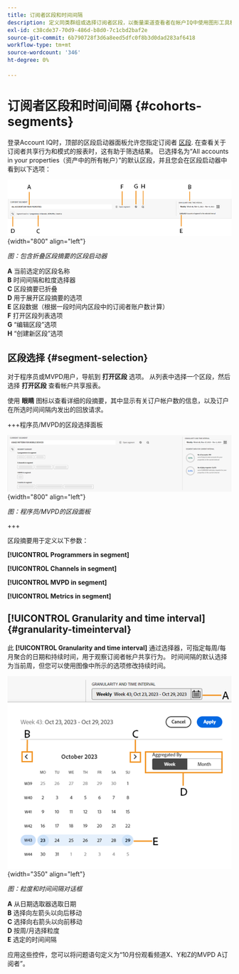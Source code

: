 ```yaml
---
title: 订阅者区段和时间间隔
description: 定义同类群组或选择订阅者区段，以衡量渠道查看者在帐户IQ中使用图形工具和报表时帐户共享的可能性和模式。
exl-id: c38cde37-70d9-486d-b8d0-7c1cbd2baf2e
source-git-commit: 6b790728f3d6a8eed5dfc0f8b3d0dad283af6418
workflow-type: tm+mt
source-wordcount: '346'
ht-degree: 0%

---
```



# 订阅者区段和时间间隔 {#cohorts-segments}


登录Account IQ时，顶部的区段启动器面板允许您指定订阅者 [区段](/help/accountiq/product-concepts.md#segment-segmet-def). 在查看关于订阅者共享行为和模式的报表时，这有助于筛选结果。 已选择名为“All accounts in your properties（资产中的所有帐户）”的默认区段，并且您会在区段启动器中看到以下选项：

![](assets/new-segment-selector-collapsed.png){width="800" align="left"}

*图：包含折叠区段摘要的区段启动器*

**A** 当前选定的区段名称<br/>
**B** 时间间隔和粒度选择器<br/>
**C** 区段摘要已折叠<br/>
**D** 用于展开区段摘要的选项<br/>
**E** 区段数据（根据一段时间内区段中的订阅者账户数计算）<br/>
**F** 打开区段列表选项<br/>
**G** “编辑区段”选项<br/>
**H** “创建新区段”选项<br/>

## 区段选择 {#segment-selection}

对于程序员或MVPD用户，导航到 **打开区段** 选项。 从列表中选择一个区段，然后选择 **打开区段** 查看帐户共享报表。

使用 **眼睛** 图标以查看详细的段摘要，其中显示有关订户帐户数的信息，以及订户在所选时间间隔内发出的回放请求。

+++程序员/MVPD的区段选择面板

![](assets/segment-panel-programmers-mvpds.png) {width="800" align="left"}

*图：程序员/MVPD的区段面板*

+++

区段摘要用于定义以下参数：

**[!UICONTROL Programmers in segment]**

**[!UICONTROL Channels in segment]**

**[!UICONTROL MVPD in segment]**

**[!UICONTROL Metrics in segment]**

<!-- The definitions of these parameters will be defined in the glossary article-->

## [!UICONTROL Granularity and time interval] {#granularity-timeinterval}

此 **[!UICONTROL Granularity and time interval]** 通过选择器，可指定每周/每月聚合的日期和持续时间，用于观察订阅者帐户共享行为。 时间间隔的默认选择为当前周，但您可以使用图像中所示的选项修改持续时间。

![[!UICONTROL Granularity and timeinterval]](assets/granularity-timeinterval-weekwise.png){width="350" align="left"}

*图：粒度和时间间隔对话框*

**A** 从日期选取器选取日期<br/>
**B** 选择向左箭头以向后移动<br/>
**C** 选择向右箭头以向前移动<br/>
**D** 按周/月选择粒度<br/>
**E** 选定的时间间隔<br/>

应用这些控件，您可以将问题语句定义为“10月份观看频道X、Y和Z的MVPD A订阅者”。

